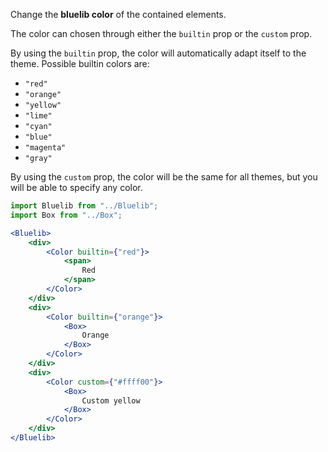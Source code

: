 Change the **bluelib color** of the contained elements.

The color can chosen through either the `builtin` prop or the `custom` prop.

By using the `builtin` prop, the color will automatically adapt itself to the theme. Possible builtin colors are:

- `"red"`
- `"orange"`
- `"yellow"`
- `"lime"`
- `"cyan"`
- `"blue"`
- `"magenta"`
- `"gray"`

By using the `custom` prop, the color will be the same for all themes, but you will be able to specify any color.

```jsx
import Bluelib from "../Bluelib";
import Box from "../Box";

<Bluelib>
    <div>
        <Color builtin={"red"}>
            <span>
                Red
            </span>
        </Color>
    </div>
    <div>
        <Color builtin={"orange"}>
            <Box>
                Orange
            </Box>
        </Color>
    </div>
    <div>
        <Color custom={"#ffff00"}>
            <Box>
                Custom yellow
            </Box>
        </Color>
    </div>
</Bluelib>
```
